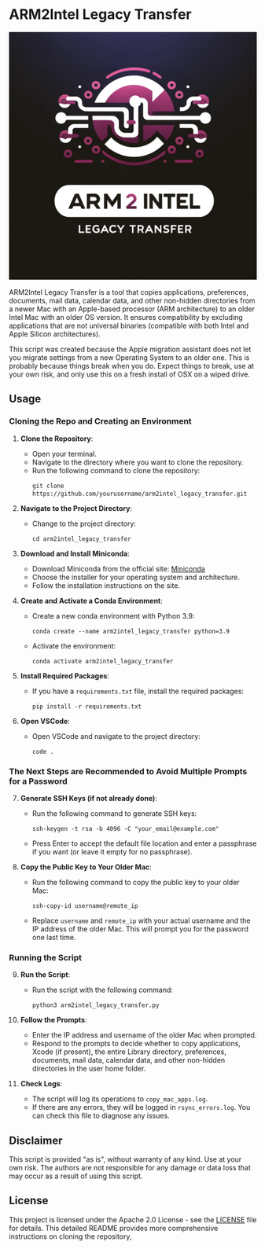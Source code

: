 # ARM2Intel Legacy Transfer

![Logo](ARM2Intel_Legacy_Transfer_Logo.png)

ARM2Intel Legacy Transfer is a tool that copies applications, preferences, documents, mail data, calendar data, and other non-hidden directories from a newer Mac with an Apple-based processor (ARM architecture) to an older Intel Mac with an older OS version. It ensures compatibility by excluding applications that are not universal binaries (compatible with both Intel and Apple Silicon architectures).

This script was created because the Apple migration assistant does not let you migrate settings from a new Operating System to an older one. This is probably because things break when you do. Expect things to break, use at your own risk, and only use this on a fresh install of OSX on a wiped drive.

## Usage

### Cloning the Repo and Creating an Environment

1. **Clone the Repository**:
   - Open your terminal.
   - Navigate to the directory where you want to clone the repository.
   - Run the following command to clone the repository:
     ```
     git clone https://github.com/yourusername/arm2intel_legacy_transfer.git
     ```

2. **Navigate to the Project Directory**:
   - Change to the project directory:
     ```
     cd arm2intel_legacy_transfer
     ```

3. **Download and Install Miniconda**:
   - Download Miniconda from the official site: [Miniconda](https://docs.conda.io/en/latest/miniconda.html)
   - Choose the installer for your operating system and architecture.
   - Follow the installation instructions on the site.

4. **Create and Activate a Conda Environment**:
   - Create a new conda environment with Python 3.9:
     ```
     conda create --name arm2intel_legacy_transfer python=3.9
     ```
   - Activate the environment:
     ```
     conda activate arm2intel_legacy_transfer
     ```

5. **Install Required Packages**:
   - If you have a `requirements.txt` file, install the required packages:
     ```
     pip install -r requirements.txt
     ```

6. **Open VSCode**:
   - Open VSCode and navigate to the project directory:
     ```
     code .
     ```

### The Next Steps are Recommended to Avoid Multiple Prompts for a Password

7. **Generate SSH Keys (if not already done)**:
   - Run the following command to generate SSH keys:
     ```
     ssh-keygen -t rsa -b 4096 -C "your_email@example.com"
     ```
   - Press Enter to accept the default file location and enter a passphrase if you want (or leave it empty for no passphrase).

8. **Copy the Public Key to Your Older Mac**:
   - Run the following command to copy the public key to your older Mac:
     ```
     ssh-copy-id username@remote_ip
     ```
   - Replace `username` and `remote_ip` with your actual username and the IP address of the older Mac. This will prompt you for the password one last time.

### Running the Script

9. **Run the Script**:
   - Run the script with the following command:
     ```
     python3 arm2intel_legacy_transfer.py
     ```

10. **Follow the Prompts**:
    - Enter the IP address and username of the older Mac when prompted.
    - Respond to the prompts to decide whether to copy applications, Xcode (if present), the entire Library directory, preferences, documents, mail data, calendar data, and other non-hidden directories in the user home folder.

11. **Check Logs**:
    - The script will log its operations to `copy_mac_apps.log`.
    - If there are any errors, they will be logged in `rsync_errors.log`. You can check this file to diagnose any issues.

## Disclaimer

This script is provided "as is", without warranty of any kind. Use at your own risk. The authors are not responsible for any damage or data loss that may occur as a result of using this script.

## License

This project is licensed under the Apache 2.0 License - see the [LICENSE](LICENSE) file for details.
This detailed README provides more comprehensive instructions on cloning the repository, 